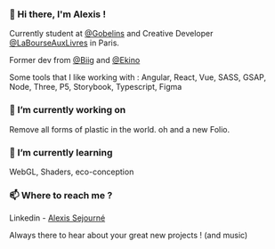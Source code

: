 ### 👋 Hi there, I'm Alexis !


Currently student at [@Gobelins](http://gobelins.fr/) and Creative Developer [@LaBourseAuxLivres](https://www.labourseauxlivres.fr) in Paris.

Former dev from [@Biig](https://www.biig.com) and [@Ekino](https://www.ekino.com)

Some tools that I like working with : Angular, React, Vue, SASS, GSAP, Node, Three, P5, Storybook, Typescript, Figma

### 🔭 I’m currently working on  
Remove all forms of plastic in the world.
oh and a new Folio.

### 🌱 I’m currently learning
WebGL, Shaders, eco-conception

### 📫 Where to reach me ?
Linkedin - [Alexis Sejourné](https://www.linkedin.com/in/alexis-sejourne)

Always there to hear about your great new projects ! (and music)
<!--
**Ahlecss/Ahlecss** is a ✨ _special_ ✨ repository because its `README.md` (this file) appears on your GitHub profile.
-->
